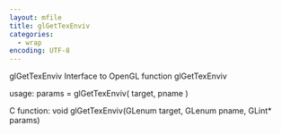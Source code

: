 ```yaml
---
layout: mfile
title: glGetTexEnviv
categories:
  - wrap
encoding: UTF-8
---
```


glGetTexEnviv  Interface to OpenGL function glGetTexEnviv

usage:  params = glGetTexEnviv( target, pname )

C function:  void glGetTexEnviv(GLenum target, GLenum pname, GLint\* params)
